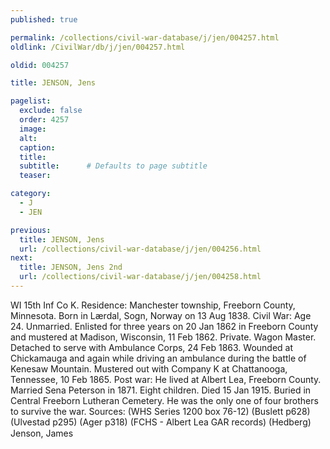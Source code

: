 ```yaml
---
published: true

permalink: /collections/civil-war-database/j/jen/004257.html
oldlink: /CivilWar/db/j/jen/004257.html

oldid: 004257

title: JENSON, Jens

pagelist:
  exclude: false
  order: 4257
  image: 
  alt:
  caption:
  title:
  subtitle:      # Defaults to page subtitle
  teaser:

category: 
  - J 
  - JEN

previous:
  title: JENSON, Jens
  url: /collections/civil-war-database/j/jen/004256.html  
next:
  title: JENSON, Jens 2nd
  url: /collections/civil-war-database/j/jen/004258.html   
---
```

WI 15th Inf Co K. Residence: Manchester township, Freeborn County, Minnesota. Born in L&aelig;rdal, Sogn, Norway on 13 Aug 1838. Civil War: Age 24. Unmarried. Enlisted for three years on 20 Jan 1862 in Freeborn County and mustered at Madison, Wisconsin, 11 Feb 1862. Private. Wagon Master. Detached to serve with Ambulance Corps, 24 Feb 1863. Wounded at Chickamauga and again while driving an ambulance during the battle of Kenesaw Mountain. Mustered out with Company K at Chattanooga, Tennessee, 10 Feb 1865. Post war: He lived at Albert Lea, Freeborn County. Married Sena Peterson in 1871. Eight children. Died 15 Jan 1915. Buried in Central Freeborn Lutheran Cemetery. He was the only one of four brothers to survive the war. Sources: (WHS Series 1200 box 76-12) (Buslett p628) (Ulvestad p295) (Ager p318) (FCHS - Albert Lea GAR records) (Hedberg) &#147;Jenson, James&#148;